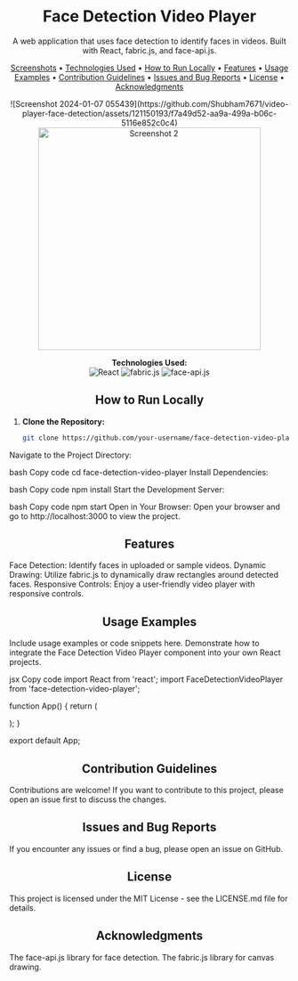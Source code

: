 <!-- Project Title -->
<h1 align="center">Face Detection Video Player</h1>

<!-- Project Description -->
<p align="center">A web application that uses face detection to identify faces in videos. Built with React, fabric.js, and face-api.js.</p>

<!-- Table of Contents -->
<p align="center">
  <a href="#screenshots">Screenshots</a> •
  <a href="#technologies-used">Technologies Used</a> •
  <a href="#how-to-run-locally">How to Run Locally</a> •
  <a href="#features">Features</a> •
  <a href="#usage-examples">Usage Examples</a> •
  <a href="#contribution-guidelines">Contribution Guidelines</a> •
  <a href="#issues-and-bug-reports">Issues and Bug Reports</a> •
  <a href="#license">License</a> •
  <a href="#acknowledgments">Acknowledgments</a>
</p>

<!-- Screenshots -->
<p align="center">
<!--   <img src="./screenshots/screenshot1.png" alt="Screenshot 1" width="400" height="auto"> -->
  ![Screenshot 2024-01-07 055439](https://github.com/Shubham7671/video-player-face-detection/assets/121150193/f7a49d52-aa9a-499a-b06c-5116e852c0c4)

  <img src="./screenshots/screenshot2.png" alt="Screenshot 2" width="400" height="auto">
</p>

<!-- Technologies Used -->
<p align="center">
  <b>Technologies Used:</b>
  <br>
  <img src="https://img.shields.io/badge/React-61DAFB?style=flat&logo=react&logoColor=white" alt="React">
  <img src="https://img.shields.io/badge/fabric.js-FFD700?style=flat&logo=fabric&logoColor=white" alt="fabric.js">
  <img src="https://img.shields.io/badge/face--api.js-FF6347?style=flat&logoColor=white" alt="face-api.js">
</p>

<!-- How to Run Locally -->
<h2 align="center">How to Run Locally</h2>

1. **Clone the Repository:**
   ```bash
   git clone https://github.com/your-username/face-detection-video-player.git
Navigate to the Project Directory:

bash
Copy code
cd face-detection-video-player
Install Dependencies:

bash
Copy code
npm install
Start the Development Server:

bash
Copy code
npm start
Open in Your Browser:
Open your browser and go to http://localhost:3000 to view the project.

<!-- Features -->
<h2 align="center">Features</h2>
Face Detection: Identify faces in uploaded or sample videos.
Dynamic Drawing: Utilize fabric.js to dynamically draw rectangles around detected faces.
Responsive Controls: Enjoy a user-friendly video player with responsive controls.
<!-- Usage Examples -->
<h2 align="center">Usage Examples</h2>
Include usage examples or code snippets here. Demonstrate how to integrate the Face Detection Video Player component into your own React projects.

jsx
Copy code
import React from 'react';
import FaceDetectionVideoPlayer from 'face-detection-video-player';

function App() {
  return (
    <div>
      <FaceDetectionVideoPlayer />
    </div>
  );
}

export default App;
<!-- Contribution Guidelines -->
<h2 align="center">Contribution Guidelines</h2>
Contributions are welcome! If you want to contribute to this project, please open an issue first to discuss the changes.

<!-- Issues and Bug Reports -->
<h2 align="center">Issues and Bug Reports</h2>
If you encounter any issues or find a bug, please open an issue on GitHub.

<!-- License -->
<h2 align="center">License</h2>
This project is licensed under the MIT License - see the LICENSE.md file for details.

<!-- Acknowledgments -->
<h2 align="center">Acknowledgments</h2>
The face-api.js library for face detection.
The fabric.js library for canvas drawing.
